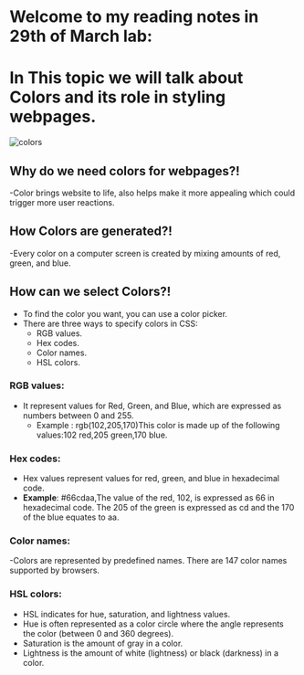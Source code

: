 # Welcome to my reading notes in 29th of March lab:

# In This topic we will talk about Colors and its role in styling webpages. 
![colors](https://neilpatel.com/wp-content/uploads/2017/08/colors.jpg)

## Why do we need colors for webpages?!
 -Color brings website to life, also helps make it more appealing which could trigger more user reactions.
## How Colors are generated?!
 -Every color on a computer screen is created by mixing amounts of red, green, and blue.
## How can we select Colors?!
 - To find the color you want, you can use a color picker.
 - There are three ways to specify colors in CSS:
    - RGB values.
    - Hex codes. 
    - Color names.
    - HSL colors.

### RGB values:
- It represent values for Red, Green, and Blue, which are expressed as numbers between 0 and 255.
    - Example : rgb(102,205,170)This color is made up of the following values:102 red,205 green,170 blue.

### Hex codes:
 - Hex values represent values for red, green, and blue in hexadecimal code.
 - **Example**: #66cdaa,The value of the red, 102, is expressed as 66 in hexadecimal code. The 205 of the green is expressed as cd and the 170 of the blue equates to aa.

### Color names:
-Colors are represented by predefined names. There are 147 color names supported by browsers.

### HSL colors:
- HSL indicates for hue, saturation, and lightness values. 
- Hue is often represented as a color circle where the angle represents the color (between 0 and 360 degrees).
- Saturation is the amount of gray in a color.
- Lightness is the amount of white (lightness) or black (darkness) in a color.
